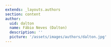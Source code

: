 ```yaml
---
extends: _layouts.authors
section: content
author:
  uid: dalton
  name: Fábio Neves (Dalton)
  description: ''
  picture: '/assets/images/authors/dalton.jpg'
---
```

